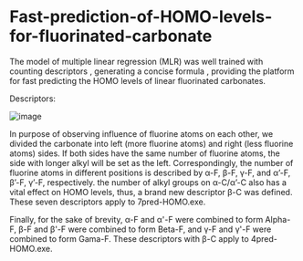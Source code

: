 # Fast-prediction-of-HOMO-levels-for-fluorinated-carbonate
 The model of multiple linear regression (MLR) was well trained with counting descriptors , generating a concise formula , providing the platform for fast predicting the HOMO levels of linear fluorinated carbonates.


Descriptors:


![image](https://github.com/Criame/Picture/blob/main/1.png)





In purpose of observing influence of fluorine atoms on each other, we divided the carbonate into left (more fluorine atoms) and right (less fluorine atoms) sides. If both sides have the same number of fluorine atoms, the side with longer alkyl will be set as the left. Correspondingly, the number of fluorine atoms in different positions is described by α-F, β-F, γ-F, and α’-F, β’-F, γ’-F, respectively. the number of alkyl groups on α-C/α’-C also has a vital effect on HOMO levels, thus, a brand new descriptor β-C was defined. These seven descriptors apply to 7pred-HOMO.exe. 


Finally, for the sake of brevity, α-F and α'-F were combined to form Alpha-F, β-F and β'-F were combined to form Beta-F, and γ-F and γ'-F were combined to form Gama-F. These descriptors with β-C apply to 4pred-HOMO.exe. 
